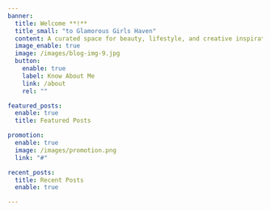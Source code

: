 ```yaml
---
banner:
  title: Welcome **!**
  title_small: "to Glamorous Girls Haven"
  content: A curated space for beauty, lifestyle, and creative inspiration. Join us as we share ideas, tips, and stories worth keeping.
  image_enable: true
  image: /images/blog-img-9.jpg
  button:
    enable: true
    label: Know About Me
    link: /about
    rel: ""

featured_posts:
  enable: true
  title: Featured Posts

promotion:
  enable: true
  image: /images/promotion.png
  link: "#"

recent_posts:
  title: Recent Posts
  enable: true

---
```

